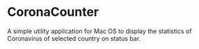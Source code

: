# CoronaCounter
A simple utility application for Mac OS to display the statistics of Coronavirus of selected country on status bar.

